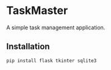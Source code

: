 # TaskMaster

A simple task management application.

## Installation
```bash
pip install flask tkinter sqlite3